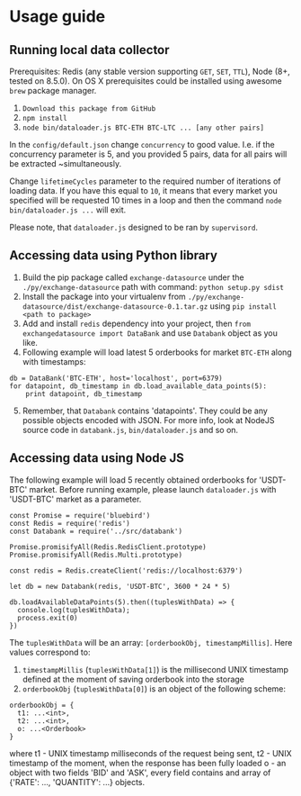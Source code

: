 # Usage guide

## Running local data collector
Prerequisites: Redis (any stable version supporting ```GET```, ```SET```, ```TTL```), Node (8+, tested on 8.5.0).
On OS X prerequisites could be installed using awesome ```brew``` package manager.

1. ```Download this package from GitHub```
2. ```npm install```
3. ```node bin/dataloader.js BTC-ETH BTC-LTC ... [any other pairs]```

In the ```config/default.json``` change ```concurrency``` to good value.
I.e. if the concurrency parameter is 5, and you provided 5 pairs, data for all pairs
will be extracted ~simultaneously.

Change ```lifetimeCycles``` parameter to the required number of iterations of loading data.
If you have this equal to ```10```, it means that every market you specified will be
requested 10 times in a loop and then the command ```node bin/dataloader.js ...``` will exit.

Please note, that ```dataloader.js``` designed to be ran by ```supervisord```.

## Accessing data using Python library
1. Build the pip package called `exchange-datasource` under the `./py/exchange-datasource` path with command: ```python setup.py sdist```
2. Install the package into your virtualenv from `./py/exchange-datasource/dist/exchange-datasource-0.1.tar.gz` using ```pip install <path to package>```
3. Add and install `redis` dependency into your project, then `from exchangedatasource import DataBank` and use `Databank` object as you like.
4. Following example will load latest 5 orderbooks for market `BTC-ETH` along with timestamps:
```
db = DataBank('BTC-ETH', host='localhost', port=6379)
for datapoint, db_timestamp in db.load_available_data_points(5):
    print datapoint, db_timestamp
```
5. Remember, that `Databank` contains 'datapoints'. They could be any possible objects encoded with JSON. For more info,
look at NodeJS source code in `databank.js`, `bin/dataloader.js` and so on.


## Accessing data using Node JS

The following example will load 5 recently obtained orderbooks for 'USDT-BTC' market.
Before running example, please launch ```dataloader.js``` with 'USDT-BTC' market as a parameter.

```
const Promise = require('bluebird')
const Redis = require('redis')
const Databank = require('../src/databank')

Promise.promisifyAll(Redis.RedisClient.prototype)
Promise.promisifyAll(Redis.Multi.prototype)

const redis = Redis.createClient('redis://localhost:6379')

let db = new Databank(redis, 'USDT-BTC', 3600 * 24 * 5)

db.loadAvailableDataPoints(5).then((tuplesWithData) => {
  console.log(tuplesWithData);
  process.exit(0)
})
```

The ```tuplesWithData``` will be an array: ```[orderbookObj, timestampMillis]```.
Here values correspond to:
1.  ```timestampMillis``` (```tuplesWithData[1]```) is the millisecond UNIX timestamp defined at the
moment of saving orderbook into the storage
2. ```orderbookObj``` (```tuplesWithData[0]```) is an object of the following scheme:
 ```
 orderbookObj = {
   t1: ...<int>,
   t2: ...<int>,
   o: ...<Orderbook>
 }
 ```
 where  t1 - UNIX timestamp milliseconds of the request being sent,
        t2 - UNIX timestamp of the moment, when the response has been fully loaded
        o  - an object with two fields 'BID' and 'ASK', every field contains and array of {'RATE': ..., 'QUANTITY': ...} objects.
